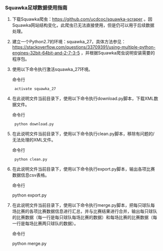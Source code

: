 ### Squawka足球数据使用指南

1. 下载Squawka爬虫：https://github.com/ucdcoc/squawka-scraper 。因Squawka网站结构变化，此爬虫已无法直接使用，但是仍可以用于后续数据处理。

2. 建立一个Python2.7的环境：squawka_27，具体方法参见：https://stackoverflow.com/questions/33709391/using-multiple-python-engines-32bit-64bit-and-2-7-3-5 ，并根据Squawka爬虫说明安装需要的程序包。

3. 使用以下命令执行激活squawka_27环境。

	命令行

		activate squawka_27

4. 在此说明文件当前目录下，使用以下命令执行download.py脚本，下载XML数据文件。

	命令行

	    python download.py

5. 在此说明文件当前目录下，使用以下命令执行clean.py脚本，移除有问题的/无法处理的XML文件。

	命令行

	    python clean.py

6. 在此说明文件当前目录下，使用以下命令执行export.py脚本，输出各项比赛数据信息csv表格。

	命令行

    python export.py

7.  在此说明文件当前目录下，使用以下命令执行merge.py脚本，把每只球队每场比赛的各项比赛数据信息进行汇总，并与比赛结果进行合并，输出每只球队的比赛数据（每一行是每只球队每场比赛的数据）和每场比赛的比赛数据（每一行是每场比赛两只球队的数据）。
	
	命令行
	
    python merge.py